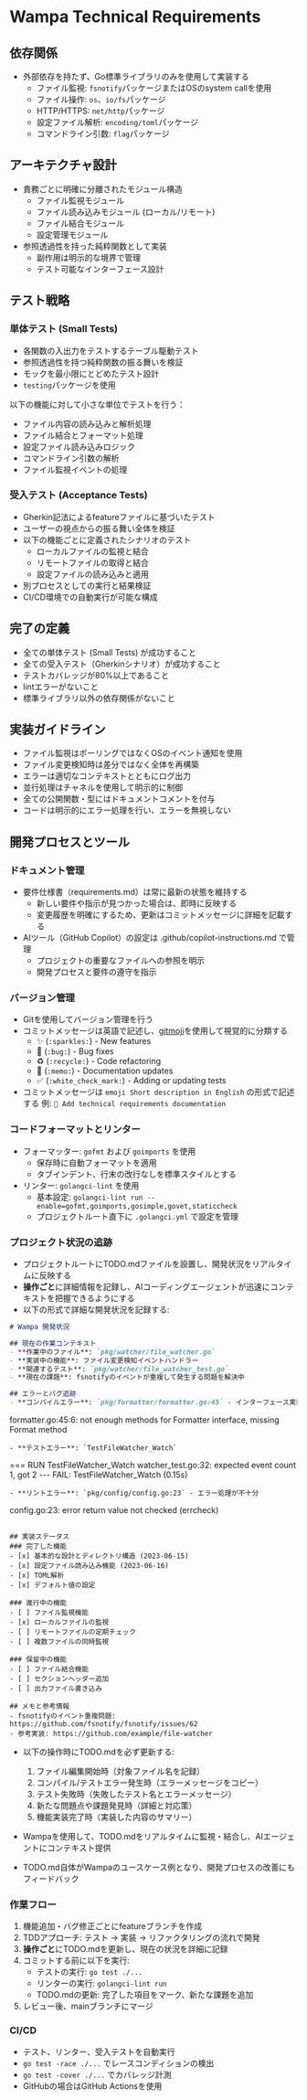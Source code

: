# Wampa Technical Requirements

## 依存関係
- 外部依存を持たず、Go標準ライブラリのみを使用して実装する
  - ファイル監視: `fsnotify`パッケージまたはOSのsystem callを使用
  - ファイル操作: `os`、`io/fs`パッケージ
  - HTTP/HTTPS: `net/http`パッケージ
  - 設定ファイル解析: `encoding/toml`パッケージ
  - コマンドライン引数: `flag`パッケージ

## アーキテクチャ設計
- 責務ごとに明確に分離されたモジュール構造
  - ファイル監視モジュール
  - ファイル読み込みモジュール (ローカル/リモート)
  - ファイル結合モジュール
  - 設定管理モジュール
- 参照透過性を持った純粋関数として実装
  - 副作用は明示的な境界で管理
  - テスト可能なインターフェース設計

## テスト戦略

### 単体テスト (Small Tests)
- 各関数の入出力をテストするテーブル駆動テスト
- 参照透過性を持つ純粋関数の振る舞いを検証
- モックを最小限にとどめたテスト設計
- `testing`パッケージを使用

以下の機能に対して小さな単位でテストを行う：
- ファイル内容の読み込みと解析処理
- ファイル結合とフォーマット処理
- 設定ファイル読み込みロジック
- コマンドライン引数の解析
- ファイル監視イベントの処理

### 受入テスト (Acceptance Tests)
- Gherkin記法によるfeatureファイルに基づいたテスト
- ユーザーの視点からの振る舞い全体を検証
- 以下の機能ごとに定義されたシナリオのテスト
  - ローカルファイルの監視と結合
  - リモートファイルの取得と結合
  - 設定ファイルの読み込みと適用
- 別プロセスとしての実行と結果検証
- CI/CD環境での自動実行が可能な構成

## 完了の定義
- 全ての単体テスト (Small Tests) が成功すること
- 全ての受入テスト（Gherkinシナリオ）が成功すること
- テストカバレッジが80%以上であること
- lintエラーがないこと
- 標準ライブラリ以外の依存関係がないこと

## 実装ガイドライン
- ファイル監視はポーリングではなくOSのイベント通知を使用
- ファイル変更検知時は差分ではなく全体を再構築
- エラーは適切なコンテキストとともにログ出力
- 並行処理はチャネルを使用して明示的に制御
- 全ての公開関数・型にはドキュメントコメントを付与
- コードは明示的にエラー処理を行い、エラーを無視しない

## 開発プロセスとツール

### ドキュメント管理
- 要件仕様書（requirements.md）は常に最新の状態を維持する
  - 新しい要件や指示が見つかった場合は、即時に反映する
  - 変更履歴を明確にするため、更新はコミットメッセージに詳細を記載する
- AIツール（GitHub Copilot）の設定は .github/copilot-instructions.md で管理
  - プロジェクトの重要なファイルへの参照を明示
  - 開発プロセスと要件の遵守を指示

### バージョン管理
- Gitを使用してバージョン管理を行う
- コミットメッセージは英語で記述し、[gitmoji](https://gitmoji.dev/)を使用して視覚的に分類する
  - ✨ (`:sparkles:`) - New features
  - 🐛 (`:bug:`) - Bug fixes
  - ♻️ (`:recycle:`) - Code refactoring
  - 📝 (`:memo:`) - Documentation updates
  - ✅ (`:white_check_mark:`) - Adding or updating tests
- コミットメッセージは `emoji Short description in English` の形式で記述する
  例: `📝 Add technical requirements documentation`

### コードフォーマットとリンター
- フォーマッター: `gofmt` および `goimports` を使用
  - 保存時に自動フォーマットを適用
  - タブインデント、行末の改行なしを標準スタイルとする
- リンター: `golangci-lint` を使用
  - 基本設定: `golangci-lint run --enable=gofmt,goimports,gosimple,govet,staticcheck`
  - プロジェクトルート直下に `.golangci.yml` で設定を管理

### プロジェクト状況の追跡
- プロジェクトルートにTODO.mdファイルを設置し、開発状況をリアルタイムに反映する
- **操作ごと**に詳細情報を記録し、AIコーディングエージェントが迅速にコンテキストを把握できるようにする
- 以下の形式で詳細な開発状況を記録する:

```markdown
# Wampa 開発状況

## 現在の作業コンテキスト
- **作業中のファイル**: `pkg/watcher/file_watcher.go`
- **実装中の機能**: ファイル変更検知イベントハンドラー
- **関連するテスト**: `pkg/watcher/file_watcher_test.go`
- **現在の課題**: fsnotifyのイベントが重複して発生する問題を解決中

## エラーとバグ追跡
- **コンパイルエラー**: `pkg/formatter/formatter.go:45` - インターフェース実装が不完全
  ```
  formatter.go:45:6: not enough methods for Formatter interface, missing Format method
  ```
- **テストエラー**: `TestFileWatcher_Watch`
  ```
  === RUN   TestFileWatcher_Watch
     watcher_test.go:32: expected event count 1, got 2
  --- FAIL: TestFileWatcher_Watch (0.15s)
  ```
- **リントエラー**: `pkg/config/config.go:23` - エラー処理が不十分
  ```
  config.go:23: error return value not checked (errcheck)
  ```

## 実装ステータス
### 完了した機能
- [x] 基本的な設計とディレクトリ構造 (2023-06-15)
- [x] 設定ファイル読み込み機能 (2023-06-16)
  - [x] TOML解析
  - [x] デフォルト値の設定

### 進行中の機能
- [ ] ファイル監視機能
  - [x] ローカルファイルの監視
  - [ ] リモートファイルの定期チェック
  - [ ] 複数ファイルの同時監視

### 保留中の機能
- [ ] ファイル結合機能
  - [ ] セクションヘッダー追加
  - [ ] 出力ファイル書き込み

## メモと参考情報
- fsnotifyのイベント重複問題: https://github.com/fsnotify/fsnotify/issues/62
- 参考実装: https://github.com/example/file-watcher
```

- 以下の操作時にTODO.mdを必ず更新する:
  1. ファイル編集開始時（対象ファイル名を記録）
  2. コンパイル/テストエラー発生時（エラーメッセージをコピー）
  3. テスト失敗時（失敗したテスト名とエラーメッセージ）
  4. 新たな問題点や課題発見時（詳細と対応策）
  5. 機能実装完了時（実装した内容のサマリー）
  
- Wampaを使用して、TODO.mdをリアルタイムに監視・結合し、AIエージェントにコンテキスト提供
- TODO.md自体がWampaのユースケース例となり、開発プロセスの改善にもフィードバック

### 作業フロー
1. 機能追加・バグ修正ごとにfeatureブランチを作成
2. TDDアプローチ: テスト → 実装 → リファクタリングの流れで開発
3. **操作ごと**にTODO.mdを更新し、現在の状況を詳細に記録
4. コミットする前に以下を実行:
   - テストの実行: `go test ./...`
   - リンターの実行: `golangci-lint run`
   - TODO.mdの更新: 完了した項目をマーク、新たな課題を追加
5. レビュー後、mainブランチにマージ

### CI/CD
- テスト、リンター、受入テストを自動実行
- `go test -race ./...` でレースコンディションの検出
- `go test -cover ./...` でカバレッジ計測
- GitHubの場合はGitHub Actionsを使用